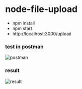 # node-file-upload

* npm install
* npm start
* http://localhost:3000/upload

### test in postman
![postman](https://i.imgur.com/ytzq3wA.png)


### result
![result](https://i.imgur.com/saUCEeN.png)
